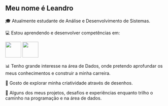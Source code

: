 ## Meu nome é Leandro

🎓 Atualmente estudante de Análise e Desenvolvimento de Sistemas.

💻 Estou aprendendo e desenvolver competências em:
<div display =" "inline">
<img width = "50" height = "50" src="https://cdn.jsdelivr.net/gh/devicons/devicon@latest/icons/java/java-original-wordmark.svg" /> 
<img width = "50" height = "50" src="https://cdn.jsdelivr.net/gh/devicons/devicon@latest/icons/mysql/mysql-original-wordmark.svg" />
</div>   

📊 Tenho grande interesse na área de Dados, onde pretendo aprofundar os meus conhecimentos e construir a minha carreira.

🎨 Gosto de explorar minha criatividade através de desenhos.

🚀 Alguns dos meus projetos, desafios e experiências enquanto trilho o caminho na programação e na área de dados.
